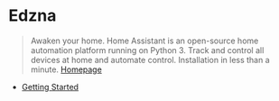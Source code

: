 # Edzna

> Awaken your home. Home Assistant is an open-source home automation platform running on Python 3. Track and control all devices at home and automate control. Installation in less than a minute. [Homepage]()

- [Getting Started](https://home-assistant.io/getting-started/)